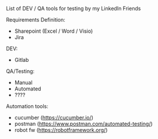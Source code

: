 List of DEV / QA tools for testing by my LinkedIn Friends

Requirements Definition:
* Sharepoint (Excel / Word / Visio)
* Jira

DEV:
* Gitlab

QA/Testing: 
* Manual
* Automated
* ????

Automation tools:
* cucumber (https://cucumber.io/)
* postman (https://www.postman.com/automated-testing/)
* robot fw (https://robotframework.org/)
